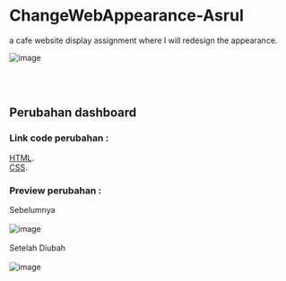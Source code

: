 # ChangeWebAppearance-Asrul
a cafe website display assignment where I will redesign the appearance.

![image](https://github.com/AsrulHidayat/ChangeWebAppearance-Asrul/assets/136725199/9443b32c-9bf8-47ba-81ca-982d031b709c)

<br> <br>

## Perubahan dashboard 

### Link code perubahan : <br>
[HTML](https://github.com/AsrulHidayat/ChangeWebAppearance-Asrul/blob/main/Perubahan/dashboard.html).<br> 
[CSS](https://github.com/AsrulHidayat/ChangeWebAppearance-Asrul/blob/main/Perubahan/css/dash.css).

### Preview perubahan :
Sebelumnya <br><br>
![image](https://github.com/AsrulHidayat/ChangeWebAppearance-Asrul/assets/136725199/9443b32c-9bf8-47ba-81ca-982d031b709c)
<br><br> Setelah Diubah <br><br>
![image](https://github.com/AsrulHidayat/ChangeWebAppearance-Asrul/assets/136725199/0d9ba3aa-eecf-49e3-8ac3-c718ed6b09d7)
<br><br>


